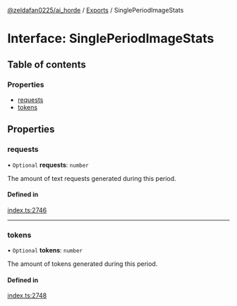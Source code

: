 [@zeldafan0225/ai_horde](../README.md) / [Exports](../modules.md) / SinglePeriodImageStats

# Interface: SinglePeriodImageStats

## Table of contents

### Properties

- [requests](SinglePeriodImageStats.md#requests)
- [tokens](SinglePeriodImageStats.md#tokens)

## Properties

### requests

• `Optional` **requests**: `number`

The amount of text requests generated during this period.

#### Defined in

[index.ts:2746](https://github.com/ZeldaFan0225/ai_horde/blob/1d5fbc0/index.ts#L2746)

___

### tokens

• `Optional` **tokens**: `number`

The amount of tokens generated during this period.

#### Defined in

[index.ts:2748](https://github.com/ZeldaFan0225/ai_horde/blob/1d5fbc0/index.ts#L2748)
